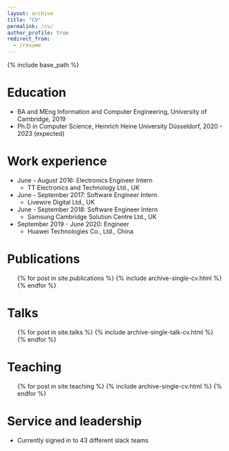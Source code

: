 ```yaml
---
layout: archive
title: "CV"
permalink: /cv/
author_profile: true
redirect_from:
  - /resume
---
```


{% include base_path %}

Education
======
* BA and MEng Information and Computer Engineering, University of Cambridge, 2019
* Ph.D in Computer Science, Heinrich Heine University Düsseldorf, 2020 - 2023 (expected)

Work experience
======
* June - August 2016: Electronics Engineer Intern
  * TT Electronics and Technology Ltd., UK
* June - September 2017: Software Engineer Intern
  * Livewire Digital Ltd., UK
* June - September 2018: Software Engineer Intern
  * Samsung Cambridge Solution Centre Ltd., UK
* September 2019 - June 2020: Engineer
  * Huawei Technologies Co., Ltd., China

Publications
======
  <ul>{% for post in site.publications %}
    {% include archive-single-cv.html %}
  {% endfor %}</ul>
  
Talks
======
  <ul>{% for post in site.talks %}
    {% include archive-single-talk-cv.html %}
  {% endfor %}</ul>
  
Teaching
======
  <ul>{% for post in site.teaching %}
    {% include archive-single-cv.html %}
  {% endfor %}</ul>
  
Service and leadership
======
* Currently signed in to 43 different slack teams
